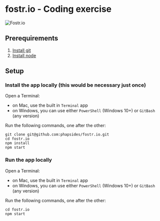 # fostr.io - Coding exercise

![Fostr.io](https://www.fostr.io/assets/logo.svg?raw=true "fostr.io logo")

## Prerequirements
1. [Install git](https://git-scm.com/downloads)
2. [Install node](https://nodejs.org/en/download/)

## Setup

### Install the app locally (this would be necessary just once)
Open a Terminal:
* on Mac, use the built in `Terminal` app
* on Windows, you can use either `PowerShell` (Windows 10+) or `GitBash` (any version)

Run the following commands, one after the other:
```
git clone git@github.com:phapsides/fostr.io.git
cd fostr.io
npm install
npm start
```

### Run the app locally
Open a Terminal:
* on Mac, use the built in `Terminal` app
* on Windows, you can use either `PowerShell` (Windows 10+) or `GitBash` (any version)

Run the following commands, one after the other:
```
cd fostr.io
npm start
```
